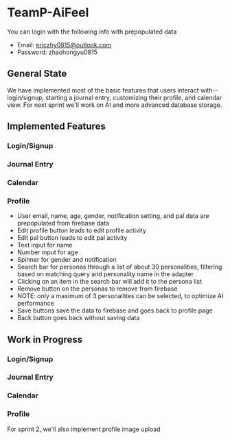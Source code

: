 # TeamP-AiFeel
You can login with the following info with prepopulated data
- Email: ericzhy0815@outlook.com
- Password: zhaohongyu0815

## General State
We have implemented most of the basic features that users interact with--login/signup, starting a journal entry, customizing their profile, and calendar view. For next sprint we'll work on AI and more advanced database storage. 

## Implemented Features
### Login/Signup
### Journal Entry
### Calendar
### Profile
- User email, name, age, gender, notification setting, and pal data are prepopulated from firebase data
- Edit profile button leads to edit profile activity
- Edit pal button leads to edit pal activity
- Text input for name
- Number input for age
- Spinner for gender and notification
- Search bar for personas through a list of about 30 personalities, filtering based on matching query and personality name in the adapter
- Clicking on an item in the search bar will add it to the persona list
- Remove button on the personas to remove from firebase
- NOTE: only a maximum of 3 personalities can be selected, to optimize AI performance
- Save buttons save the data to firebase and goes back to profile page
- Back button goes back without saving data

## Work in Progress
### Login/Signup
### Journal Entry
### Calendar
### Profile
For sprint 2, we'll also implement profile image upload
